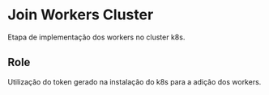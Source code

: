 Join Workers Cluster
=========

Etapa de implementação dos workers no cluster k8s.

Role
------------

Utilização do token gerado na instalação do k8s para a adição dos workers.